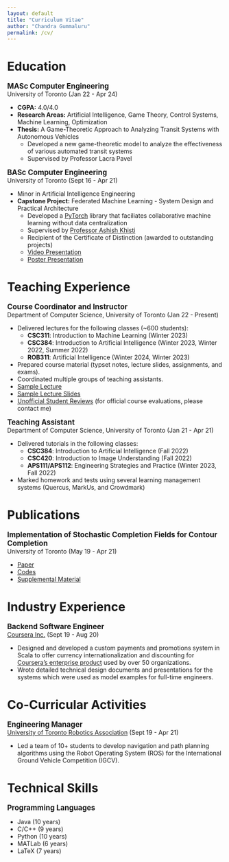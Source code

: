 ```yaml
---
layout: default
title: "Curriculum Vitae"
author: "Chandra Gummaluru"
permalink: /cv/
---
```


# Education
<big><b>MASc Computer Engineering</b></big><br>
University of Toronto (Jan 22 - Apr 24)
 - **CGPA:** 4.0/4.0
 - **Research Areas:** Artificial Intelligence, Game Theory, Control Systems, Machine Learning, Optimization
 - **Thesis:** A Game-Theoretic Approach to Analyzing Transit Systems with Autonomous Vehicles
	 - Developed a new game-theoretic model to analyze the effectiveness of various automated transit systems
	 - Supervised by Professor Lacra Pavel 

<big><b>BASc Computer Engineering</b></big><br>
University of Toronto (Sept 16 - Apr 21)
 - Minor in Artificial Intelligence Engineering
 - **Capstone Project:** Federated Machine Learning - System Design and Practical Architecture
      - Developed a [PyTorch](https://pytorch.org/) library that faciliates collaborative machine learning without data centralization
      - Supervised by [Professor Ashish Khisti](https://www.ece.utoronto.ca/people/khisti-a/)
      - Recipient of the Certificate of Distinction (awarded to outstanding projects)
      - [Video Presentation](https://youtu.be/Ep5phZmgyEA)
      - [Poster Presentation](https://github.com/chandra-gummaluru/chandra-gummaluru.github.io/raw/master/media/notes/poster.pdf)
     
# Teaching Experience

<big><b>Course Coordinator and Instructor</b></big><br>
Department of Computer Science, University of Toronto (Jan 22 - Present)
 - Delivered lectures for the following classes (~600 students):
      - **CSC311**: Introduction to Machine Learning (Winter 2023)
      - **CSC384**: Introduction to Artificial Intelligence (Winter 2023, Winter 2022, Summer 2022)
      - **ROB311**: Artificial Intelligence (Winter 2024, Winter 2023)
 - Prepared course material (typset notes, lecture slides, assignments, and exams).
 - Coordinated multiple groups of teaching assistants.
 - [Sample Lecture](https://www.youtube.com/watch?v=gy3e1OVj_Hw)
 - [Sample Lecture Slides](https://github.com/chandra-gummaluru/chandra-gummaluru.github.io/raw/master/media/cv/rob311w24_ch9_slides_full.pdf)
 - [Unofficial Student Reviews](https://www.ratemyprofessors.com/professor/2818613) (for official course evaluations, please contact me)

 
<big><b>Teaching Assistant</b></big><br>
Department of Computer Science, University of Toronto  (Jan 21 - Apr 21)

 - Delivered tutorials in the following classes:
	 - **CSC384**: Introduction to Artificial Intelligence (Fall 2022)
	 - **CSC420**: Introduction to Image Understanding (Fall 2022)
	 - **APS111/APS112**: Engineering Strategies and Practice (Winter 2023, Fall 2022)
 - Marked homework and tests using several learning management systems (Quercus, MarkUs, and Crowdmark)
 

# Publications
<big><b>Implementation of Stochastic Completion Fields for Contour Completion</b></big><br>
University of Toronto (May 19 - Apr 21)

 - [Paper](https://mrezanejad.github.io/files/bmvc2021.pdf)
 - [Codes](https://github.com/sidguptacode/Stochastic_Completion_Fields)
 - [Supplemental Material](https://www.bmvc2021-virtualconference.com/assets/supp/1075_supp.zip)

# Industry Experience
<big><b>Backend Software Engineer</b></big><br>
[Coursera Inc.](https://www.coursera.org/) (Sept 19 - Aug 20)

 - Designed and developed a custom payments and promotions system in Scala to offer currency internationalization and discounting for [Coursera’s enterprise product](https://www.coursera.org/business/) used by over 50 organizations.
 - Wrote detailed technical design documents and presentations for the systems which were used as model examples for full-time engineers.

# Co-Curricular Activities
<big><b>Engineering Manager</b></big><br>
[University of Toronto Robotics Association](http://www.utra.ca/) (Sept 19 - Apr 21)

 - Led a team of 10+ students to develop navigation and path planning algorithms using the Robot Operating System (ROS) for the International Ground Vehicle Competition (IGCV).

# Technical Skills
<big><b>Programming Languages</b></big>

- Java (10 years)
- C/C++ (9 years)
- Python (10 years)
- MATLab (6 years)
- LaTeX (7 years)
